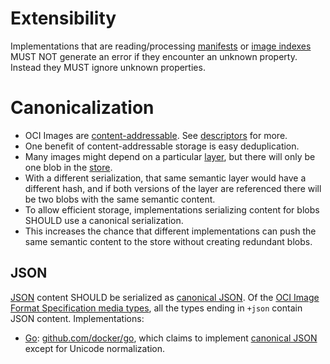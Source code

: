 # Extensibility

Implementations that are reading/processing [manifests](manifest.md) or [image indexes](image-index.md) MUST NOT generate an error if they encounter an unknown property.
Instead they MUST ignore unknown properties.

# Canonicalization

* OCI Images are [content-addressable](https://en.wikipedia.org/wiki/Content-addressable_storage). See [descriptors](descriptor.md) for more.
* One benefit of content-addressable storage is easy deduplication.
* Many images might depend on a particular [layer](layer.md), but there will only be one blob in the [store](image-layout.md).
* With a different serialization, that same semantic layer would have a different hash, and if both versions of the layer are referenced there will be two blobs with the same semantic content.
* To allow efficient storage, implementations serializing content for blobs SHOULD use a canonical serialization.
* This increases the chance that different implementations can push the same semantic content to the store without creating redundant blobs.

## JSON

[JSON][] content SHOULD be serialized as [canonical JSON][canonical-json].
Of the [OCI Image Format Specification media types](media-types.md), all the types ending in `+json` contain JSON content.
Implementations:

* [Go][]: [github.com/docker/go][], which claims to implement [canonical JSON][canonical-json] except for Unicode normalization.

[canonical-json]: http://wiki.laptop.org/go/Canonical_JSON
[github.com/docker/go]: https://github.com/docker/go/
[Go]: https://golang.org/
[JSON]: http://json.org/
